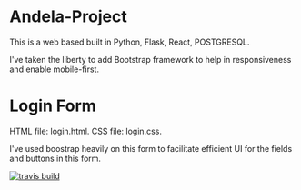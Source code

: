 # Andela-Project

This is a web based built in Python, Flask, React, POSTGRESQL.

I've taken the liberty to add Bootstrap framework to help in responsiveness and enable mobile-first.


# Login Form

HTML file: login.html.
CSS file: login.css.

I've used boostrap heavily on this form to facilitate efficient UI for the fields and buttons in this form.



[![travis build](https://img.shields.io/travis/Joyce-Wanjiku/Andela-Project.svg?style=flat-square)](https://travis-ci.org/Joyce-Wanjiku/Andela-Project)

